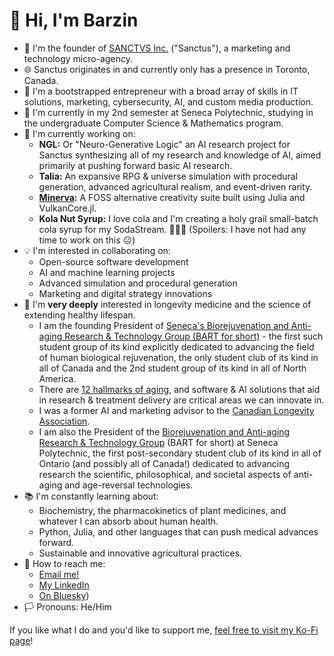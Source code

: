 # 👋 Hi, I'm Barzin
- 🚀 I'm the founder of [SANCTVS Inc.](https://www.sanctus.ca) ("Sanctus"), a marketing and technology micro-agency.
- 🌐 Sanctus originates in and currently only has a presence in Toronto, Canada.
- 💼 I'm a bootstrapped entrepreneur with a broad array of skills in IT solutions, marketing, cybersecurity, AI, and custom media production.
- 🏫 I'm currently in my 2nd semester at Seneca Polytechnic, studying in the undergraduate Computer Science & Mathematics program.
- 🔧 I'm currently working on:
  - **NGL:** Or "Neuro-Generative Logic" an AI research project for Sanctus synthesizing all of my research and knowledge of AI, aimed primarily at pushing forward basic AI research.
  - **Talia:** An expansive RPG & universe simulation with procedural generation, advanced agricultural realism, and event-driven rarity.
  - **[Minerva](https://github.com/sanctus-inc/Minerva):** A FOSS alternative creativity suite built using Julia and VulkanCore.jl.
  - **Kola Nut Syrup:** I love cola and I'm creating a holy grail small-batch cola syrup for my SodaStream. 🤷🏻‍♂️ (Spoilers: I have not had any time to work on this ☹️)
- 💡 I'm interested in collaborating on:
  - Open-source software development
  - AI and machine learning projects
  - Advanced simulation and procedural generation
  - Marketing and digital strategy innovations
- 🧬 I'm **very deeply** interested in longevity medicine and the science of extending healthy lifespan.
  - I am the founding President of [Seneca's Biorejuvenation and Anti-aging Research & Technology Group (BART for short)](https://clubs.ssfinc.ca/BART/) - the first such student group of its kind explicitly dedicated to advancing the field of human biological rejuvenation, the only student club of its kind in all of Canada and the 2nd student group of its kind in all of North America.
  - There are [12 hallmarks of aging](images/12Hallmarks2.jpg), and software & AI solutions that aid in research & treatment delivery are critical areas we can innovate in.
  - I was a former AI and marketing advisor to the [Canadian Longevity Association](https://www.canadianlongevity.ca/).
  - I am also the President of the [Biorejuvenation and Anti-aging Research & Technology Group](https://clubs.ssfinc.ca/BART/) (BART for short) at Seneca Polytechnic, the first post-secondary student club of its kind in all of Ontario (and possibly all of Canada!) dedicated to advancing research the scientific, philosophical, and societal aspects of anti-aging and age-reversal technologies.
- 📚 I'm constantly learning about:
  - Biochemistry, the pharmacokinetics of plant medicines, and whatever I can absorb about human health.
  - Python, Julia, and other languages that can push medical advances forward.
  - Sustainable and innovative agricultural practices.
- 💌 How to reach me:
  - [Email me!](mailto:barzin@duck.com)
  - [My LinkedIn](https://www.linkedin.com/in/barzin-lotfabadi/)
  - [On Bluesky](https://bsky.app/profile/barzin.sanctus.ca))
- 🏳️ Pronouns: He/Him

If you like what I do and you'd like to support me, [feel free to visit my Ko-Fi page](https://ko-fi.com/barzin)!
